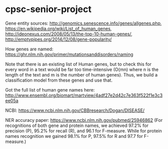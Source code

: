 # cpsc-senior-project

Gene entity sources: http://genomics.senescence.info/genes/allgenes.php, https://en.wikipedia.org/wiki/List_of_human_genes, http://ideonexus.com/2008/05/13/the-top-10-human-genes/, http://emptypipes.org/2014/12/08/gene-popularity/

How genes are named: https://ghr.nlm.nih.gov/primer/mutationsanddisorders/naming

Note that there is an existing list of Human genes, but to check this for every word in a text would be far too time-intensive (O(mn) where n is the length of the text and m is the number of human genes). Thus, we build a classification model from these genes and use that.

Got the full list of human gene names here: http://www.ensembl.org/biomart/martview/4adf27e2d42c7e363f522f1e3c3ee05a

NCBI: https://www.ncbi.nlm.nih.gov/CBBresearch/Dogan/DISEASE/

NER accuracy paper: https://www.ncbi.nlm.nih.gov/pubmed/25946862 (For recognitions of both gene and protein names, we achieved 97.2% for precision (P), 95.2% for recall (R), and 96.1 for F-measure. While for protein names recognition we gained 98.1% for P, 97.5% for R and 97.7 for F-measure.)